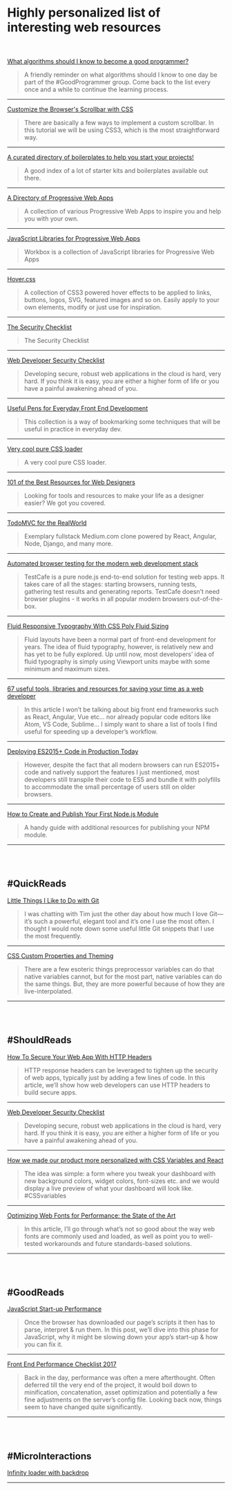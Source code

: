 # Highly personalized list of interesting web resources
<br /><br />
[What algorithms should I know to become a good programmer?](https://www.quora.com/What-algorithms-should-I-know-to-become-a-good-programmer/answer/Ashish-Kedia)
> A friendly reminder on what algorithms should I know to one day be part of the #GoodProgrammer group. Come back to the list every once and a while to continue the learning process.
***
[Customize the Browser's Scrollbar with CSS](https://scotch.io/tutorials/customize-the-browsers-scrollbar-with-css)
> There are basically a few ways to implement a custom scrollbar. In this tutorial we will be using CSS3, which is the most straightforward way.
***
[A curated directory of boilerplates to help you start your projects!](http://www.boilrplate.com/)
> A good index of a lot of starter kits and boilerplates available out there.
***
[A Directory of Progressive Web Apps](https://pwa-directory.appspot.com/)
> A collection of various Progressive Web Apps to inspire you and help you with your own.
***
[JavaScript Libraries for Progressive Web Apps](https://workboxjs.org/)
> Workbox is a collection of JavaScript libraries for Progressive Web Apps
***
[Hover.css](https://ianlunn.github.io/Hover/)
> A collection of CSS3 powered hover effects to be applied to links, buttons, logos, SVG, featured images and so on. Easily apply to your own elements, modify or just use for inspiration. 
***
[The Security Checklist](https://github.com/FallibleInc/security-guide-for-developers/blob/master/security-checklist.md)
> The Security Checklist
***
[Web Developer Security Checklist](https://simplesecurity.sensedeep.com/web-developer-security-checklist-f2e4f43c9c56)
> Developing secure, robust web applications in the cloud is hard, very hard. If you think it is easy, you are either a higher form of life or you have a painful awakening ahead of you.
***
[Useful Pens for Everyday Front End Development](https://codepen.io/collection/nMgKxJ/3/)
> This collection is a way of bookmarking some techniques that will be useful in practice in everyday dev.
***
[Very cool pure CSS  loader](https://codepen.io/bojankrsmanovic/pen/dpzZkm)
> A very cool pure CSS loader.
***
[101 of the Best Resources for Web Designers](http://blog.lemonstand.com/101-best-resources-for-web-designers/)
> Looking for tools and resources to make your life as a designer easier? We got you covered.
***
[TodoMVC for the RealWorld](https://github.com/gothinkster/realworld)
> Exemplary fullstack Medium.com clone powered by React, Angular, Node, Django, and many more.
***
[Automated browser testing for the modern web development stack](https://devexpress.github.io/testcafe/)
> TestCafe is a pure node.js end-to-end solution for testing web apps. It takes care of all the stages: starting browsers, running tests, gathering test results and generating reports. TestCafe doesn’t need browser plugins - it works in all popular modern browsers out-of-the-box.
***
[Fluid Responsive Typography With CSS Poly Fluid Sizing](https://www.smashingmagazine.com/2017/05/fluid-responsive-typography-css-poly-fluid-sizing/)
> Fluid layouts have been a normal part of front-end development for years. The idea of fluid typography, however, is relatively new and has yet to be fully explored. Up until now, most developers’ idea of fluid typography is simply using Viewport units maybe with some minimum and maximum sizes.
***
[67 useful tools, libraries and resources for saving your time as a web developer](https://hackernoon.com/67-useful-tools-libraries-and-resources-for-saving-your-time-as-a-web-developer-7d3fb8667030)
> In this article I won’t be talking about big front end frameworks such as React, Angular, Vue etc… nor already popular code editors like Atom, VS Code, Sublime… I simply want to share a list of tools I find useful for speeding up a developer’s workflow.
***
[Deploying ES2015+ Code in Production Today](https://philipwalton.com/articles/deploying-es2015-code-in-production-today/)
> However, despite the fact that all modern browsers can run ES2015+ code and natively support the features I just mentioned, most developers still transpile their code to ES5 and bundle it with polyfills to accommodate the small percentage of users still on older browsers.
***
[How to Create and Publish Your First Node.js Module](https://codeburst.io/how-to-create-and-publish-your-first-node-js-module-444e7585b738)
> A handy guide with additional resources for publishing your NPM module.
***
<br /><br />
## #QuickReads
[Little Things I Like to Do with Git](https://csswizardry.com/2017/05/little-things-i-like-to-do-with-git/)
> I was chatting with Tim just the other day about how much I love Git—it’s such a powerful, elegant tool and it’s one I use the most often. I thought I would note down some useful little Git snippets that I use the most frequently.
***
[CSS Custom Properties and Theming](https://css-tricks.com/css-custom-properties-theming/)
> There are a few esoteric things preprocessor variables can do that native variables cannot, but for the most part, native variables can do the same things. But, they are more powerful because of how they are live-interpolated.
***
<br /><br />
## #ShouldReads
[How To Secure Your Web App With HTTP Headers](https://www.smashingmagazine.com/2017/04/secure-web-app-http-headers/)
> HTTP response headers can be leveraged to tighten up the security of web apps, typically just by adding a few lines of code. In this article, we’ll show how web developers can use HTTP headers to build secure apps.
***
[Web Developer Security Checklist](https://simplesecurity.sensedeep.com/web-developer-security-checklist-f2e4f43c9c56)
> Developing secure, robust web applications in the cloud is hard, very hard. If you think it is easy, you are either a higher form of life or you have a painful awakening ahead of you.
***
[How we made our product more personalized with CSS Variables and React](https://medium.com/geckoboard-under-the-hood/how-we-made-our-product-more-personalized-with-css-variables-and-react-b29298fde608)
> The idea was simple: a form where you tweak your dashboard with new background colors, widget colors, font-sizes etc. and we would display a live preview of what your dashboard will look like. #CSSvariables
***
[Optimizing Web Fonts for Performance: the State of the Art](https://www.sitepoint.com/optimizing-web-fonts-for-performance-the-state-of-the-art/)
> In this article, I’ll go through what’s not so good about the way web fonts are commonly used and loaded, as well as point you to well-tested workarounds and future standards-based solutions.
***
<br /><br />
## #GoodReads
[JavaScript Start-up Performance](https://medium.com/reloading/javascript-start-up-performance-69200f43b201)
> Once the browser has downloaded our page’s scripts it then has to parse, interpret & run them. In this post, we’ll dive into this phase for JavaScript, why it might be slowing down your app’s start-up & how you can fix it.
***
[Front End Performance Checklist 2017](https://www.smashingmagazine.com/2016/12/front-end-performance-checklist-2017-pdf-pages/)
> Back in the day, performance was often a mere afterthought. Often deferred till the very end of the project, it would boil down to minification, concatenation, asset optimization and potentially a few fine adjustments on the server’s config file. Looking back now, things seem to have changed quite significantly.
***
<br /><br />
## #MicroInteractions
[Infinity loader with backdrop  ](https://codepen.io/hsmajlagic/pen/PQKYXY)
***
